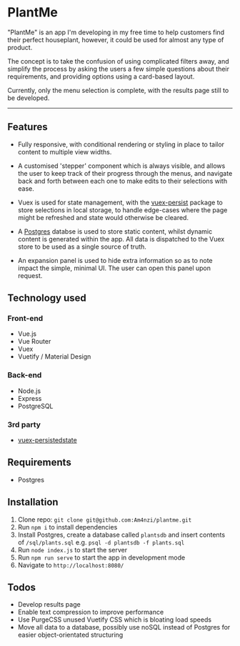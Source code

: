 # PlantMe

"PlantMe" is an app I'm developing in my free time to help customers find their perfect houseplant, however, it could be used for almost any type of product.

The concept is to take the confusion of using complicated filters away, and simplify the process by asking the users a few simple questions about their requirements, and providing options using a card-based layout.

Currently, only the menu selection is complete, with the results page still to be developed.

---

## Features

- Fully responsive, with conditional rendering or styling in place to tailor content to multiple view widths.

- A customised 'stepper' component which is always visible, and allows the user to keep track of their progress through the menus, and navigate back and forth between each one to make edits to their selections with ease.

- Vuex is used for state management, with the [vuex-persist](https://www.npmjs.com/package/vuex-persist) package to store selections in local storage, to handle edge-cases where the page might be refreshed and state would otherwise be cleared.

- A [Postgres](https://www.postgresql.org/) databse is used to store static content, whilst dynamic content is generated within the app. All data is dispatched to the Vuex store to be used as a single source of truth.

- An expansion panel is used to hide extra information so as to note impact the simple, minimal UI. The user can open this panel upon request.

## Technology used

### Front-end

-   Vue.js
-   Vue Router
-   Vuex
-   Vuetify / Material Design

### Back-end

-   Node.js
-   Express
-   PostgreSQL

### 3rd party

-   [vuex-persistedstate](https://www.npmjs.com/package/vuex-persistedstate)


## Requirements

- Postgres

## Installation

1. Clone repo: `git clone git@github.com:Am4nzi/plantme.git`
2. Run `npm i` to install dependencies
3.  Install Postgres, create a database called `plantsdb` and insert contents of `/sql/plants.sql` e.g. `psql -d plantsdb -f plants.sql`
4. Run `node index.js` to start the server
5. Run `npm run serve` to start the app in development mode
6.  Navigate to `http://localhost:8080/`

## Todos

- Develop results page
- Enable text compression to improve performance
- Use PurgeCSS unused Vuetify CSS which is bloating load speeds 
- Move all data to a database, possibly use noSQL instead of Postgres for easier object-orientated structuring